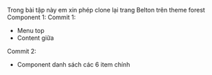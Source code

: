 Trong bài tập này em xin phép clone lại trang Belton trên theme forest
Component 1:
Commit 1:
- Menu top
- Content giữa 

Commit 2:
- Component danh sách các 6 item chính

